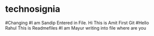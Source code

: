 # technosignia
#Changing
#I am Sandip Entered in File.
Hi 
This is Amit First Git 
#Hello Rahul This is Readmefiles
#I am Mayur writing into file
where are you
